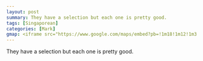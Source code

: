 ```yaml
---
layout: post
summary: They have a selection but each one is pretty good.
tags: [Singaporean]
categories: [Mark]
gmap: <iframe src="https://www.google.com/maps/embed?pb=!1m18!1m12!1m3!1d6662.969417634905!2d104.921289!3d11.536534600000001!2m3!1f0!2f0!3f0!3m2!1i1024!2i768!4f13.1!3m3!1m2!1s0x310951c1e4977c83%3A0xf98bb656df5f40a8!2sChok%20Di%20Singapore%20Style%20Chicken%20Rice!5e1!3m2!1sen!2skh!4v1758543760235!5m2!1sen!2skh" width="600" height="450" style="border:0;" allowfullscreen="" loading="lazy" referrerpolicy="no-referrer-when-downgrade"></iframe>
---
```

They have a selection but each one is pretty good.
